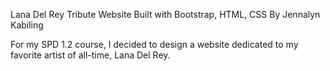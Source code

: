 Lana Del Rey Tribute Website
Built with Bootstrap, HTML, CSS 
By Jennalyn Kabiling

For my SPD 1.2 course, I decided to design a website dedicated to my favorite artist of all-time, Lana Del Rey. 

